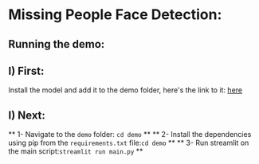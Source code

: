 # Missing People Face Detection:

## Running the demo:
## I) First: 
Install the model and add it to the demo folder, here's the link to it:  [here](https://drive.google.com/file/d/1FPldzmZ6jHfaC-R-jLkxvQRP-cLgxjCT/view)

## I) Next:
** 1- Navigate to the `demo` folder: `cd demo` **
** 2- Install the dependencies using pip from the `requirements.txt` file:`cd demo` **
** 3- Run streamlit on the main script:`streamlit run main.py` **